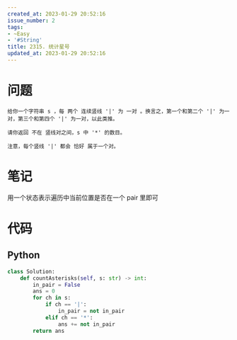 ```yaml
---
created_at: 2023-01-29 20:52:16
issue_number: 2
tags:
- ~Easy
- '#String'
title: 2315. 统计星号
updated_at: 2023-01-29 20:52:16
---
```


# 问题

```
给你一个字符串 s ，每 两个 连续竖线 '|' 为 一对 。换言之，第一个和第二个 '|' 为一对，第三个和第四个 '|' 为一对，以此类推。

请你返回 不在 竖线对之间，s 中 '*' 的数目。

注意，每个竖线 '|' 都会 恰好 属于一个对。
```

# 笔记

用一个状态表示遍历中当前位置是否在一个 pair 里即可

# 代码

## Python

```python
class Solution:
    def countAsterisks(self, s: str) -> int:
        in_pair = False
        ans = 0
        for ch in s:
            if ch == '|':
                in_pair = not in_pair
            elif ch == '*':
                ans += not in_pair
        return ans
```

